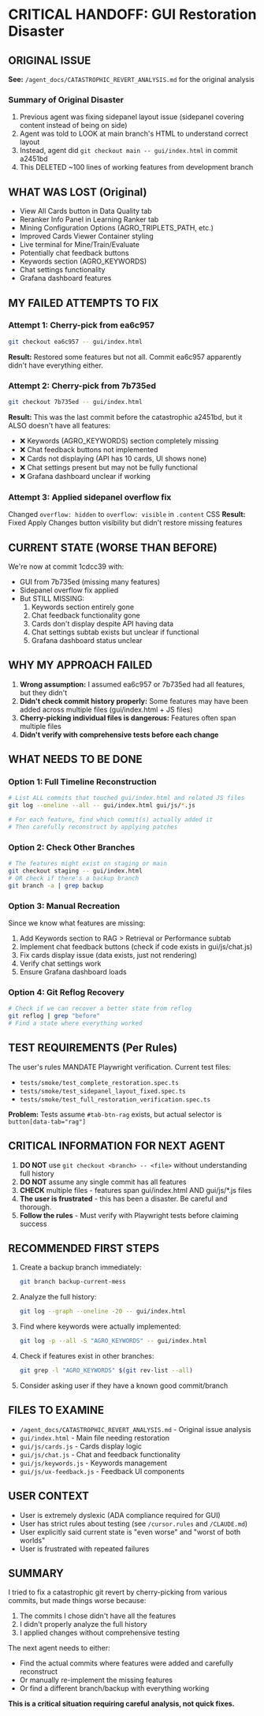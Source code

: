 # CRITICAL HANDOFF: GUI Restoration Disaster

## ORIGINAL ISSUE
**See:** `/agent_docs/CATASTROPHIC_REVERT_ANALYSIS.md` for the original analysis

### Summary of Original Disaster
1. Previous agent was fixing sidepanel layout issue (sidepanel covering content instead of being on side)
2. Agent was told to LOOK at main branch's HTML to understand correct layout
3. Instead, agent did `git checkout main -- gui/index.html` in commit a2451bd
4. This DELETED ~100 lines of working features from development branch

## WHAT WAS LOST (Original)
- View All Cards button in Data Quality tab
- Reranker Info Panel in Learning Ranker tab  
- Mining Configuration Options (AGRO_TRIPLETS_PATH, etc.)
- Improved Cards Viewer Container styling
- Live terminal for Mine/Train/Evaluate
- Potentially chat feedback buttons
- Keywords section (AGRO_KEYWORDS) 
- Chat settings functionality
- Grafana dashboard features

## MY FAILED ATTEMPTS TO FIX

### Attempt 1: Cherry-pick from ea6c957
```bash
git checkout ea6c957 -- gui/index.html
```
**Result:** Restored some features but not all. Commit ea6c957 apparently didn't have everything either.

### Attempt 2: Cherry-pick from 7b735ed 
```bash
git checkout 7b735ed -- gui/index.html
```
**Result:** This was the last commit before the catastrophic a2451bd, but it ALSO doesn't have all features:
- ❌ Keywords (AGRO_KEYWORDS) section completely missing
- ❌ Chat feedback buttons not implemented
- ❌ Cards not displaying (API has 10 cards, UI shows none)
- ❌ Chat settings present but may not be fully functional
- ❌ Grafana dashboard unclear if working

### Attempt 3: Applied sidepanel overflow fix
Changed `overflow: hidden` to `overflow: visible` in `.content` CSS
**Result:** Fixed Apply Changes button visibility but didn't restore missing features

## CURRENT STATE (WORSE THAN BEFORE)

We're now at commit 1cdcc39 with:
- GUI from 7b735ed (missing many features)
- Sidepanel overflow fix applied
- But STILL MISSING:
  1. Keywords section entirely gone
  2. Chat feedback functionality gone
  3. Cards don't display despite API having data
  4. Chat settings subtab exists but unclear if functional
  5. Grafana dashboard status unclear

## WHY MY APPROACH FAILED

1. **Wrong assumption:** I assumed ea6c957 or 7b735ed had all features, but they didn't
2. **Didn't check commit history properly:** Some features may have been added across multiple files (gui/index.html + JS files)
3. **Cherry-picking individual files is dangerous:** Features often span multiple files
4. **Didn't verify with comprehensive tests before each change**

## WHAT NEEDS TO BE DONE

### Option 1: Full Timeline Reconstruction
```bash
# List ALL commits that touched gui/index.html and related JS files
git log --oneline --all -- gui/index.html gui/js/*.js

# For each feature, find which commit(s) actually added it
# Then carefully reconstruct by applying patches
```

### Option 2: Check Other Branches
```bash
# The features might exist on staging or main
git checkout staging -- gui/index.html
# OR check if there's a backup branch
git branch -a | grep backup
```

### Option 3: Manual Recreation
Since we know what features are missing:
1. Add Keywords section to RAG > Retrieval or Performance subtab
2. Implement chat feedback buttons (check if code exists in gui/js/chat.js)
3. Fix cards display issue (data exists, just not rendering)
4. Verify chat settings work
5. Ensure Grafana dashboard loads

### Option 4: Git Reflog Recovery
```bash
# Check if we can recover a better state from reflog
git reflog | grep "before"
# Find a state where everything worked
```

## TEST REQUIREMENTS (Per Rules)

The user's rules MANDATE Playwright verification. Current test files:
- `tests/smoke/test_complete_restoration.spec.ts`
- `tests/smoke/test_sidepanel_layout_fixed.spec.ts`
- `tests/smoke/test_full_restoration_verification.spec.ts`

**Problem:** Tests assume `#tab-btn-rag` exists, but actual selector is `button[data-tab="rag"]`

## CRITICAL INFORMATION FOR NEXT AGENT

1. **DO NOT** use `git checkout <branch> -- <file>` without understanding full history
2. **DO NOT** assume any single commit has all features
3. **CHECK** multiple files - features span gui/index.html AND gui/js/*.js files
4. **The user is frustrated** - this has been a disaster. Be careful and thorough.
5. **Follow the rules** - Must verify with Playwright tests before claiming success

## RECOMMENDED FIRST STEPS

1. Create a backup branch immediately:
   ```bash
   git branch backup-current-mess
   ```

2. Analyze the full history:
   ```bash
   git log --graph --oneline -20 -- gui/index.html
   ```

3. Find where keywords were actually implemented:
   ```bash
   git log -p --all -S "AGRO_KEYWORDS" -- gui/index.html
   ```

4. Check if features exist in other branches:
   ```bash
   git grep -l "AGRO_KEYWORDS" $(git rev-list --all)
   ```

5. Consider asking user if they have a known good commit/branch

## FILES TO EXAMINE

- `/agent_docs/CATASTROPHIC_REVERT_ANALYSIS.md` - Original issue analysis
- `gui/index.html` - Main file needing restoration
- `gui/js/cards.js` - Cards display logic
- `gui/js/chat.js` - Chat and feedback functionality
- `gui/js/keywords.js` - Keywords management
- `gui/js/ux-feedback.js` - Feedback UI components

## USER CONTEXT

- User is extremely dyslexic (ADA compliance required for GUI)
- User has strict rules about testing (see `/cursor.rules` and `/CLAUDE.md`)
- User explicitly said current state is "even worse" and "worst of both worlds"
- User is frustrated with repeated failures

## SUMMARY

I tried to fix a catastrophic git revert by cherry-picking from various commits, but made things worse because:
1. The commits I chose didn't have all the features
2. I didn't properly analyze the full history
3. I applied changes without comprehensive testing

The next agent needs to either:
- Find the actual commits where features were added and carefully reconstruct
- Or manually re-implement the missing features
- Or find a different branch/backup with everything working

**This is a critical situation requiring careful analysis, not quick fixes.**
